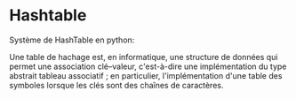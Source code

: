 # Hashtable
Système de HashTable en python:

Une table de hachage est, en informatique, une structure de données qui permet une association clé–valeur, c'est-à-dire une implémentation du type abstrait tableau associatif ; en particulier, l'implémentation d'une table des symboles lorsque les clés sont des chaînes de caractères.